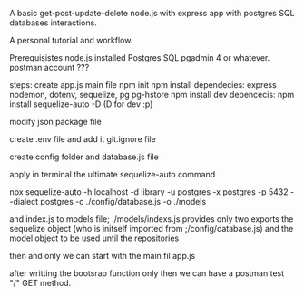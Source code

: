 A basic get-post-update-delete node.js with express app with postgres SQL databases interactions.

A personal tutorial and  workflow.

Prerequisistes 
node.js installed
Postgres SQL pgadmin 4 or whatever.
postman account ???

steps:
create app.js main file
npm init
npm install dependecies: express nodemon, dotenv, sequelize, pg pg-hstore
npm install dev depencecis: npm install sequelize-auto -D  (D for dev :p)

modify json package file 

create .env file and add it git.ignore file

create config folder and database.js file

apply in terminal the ultimate sequelize-auto command

npx sequelize-auto -h localhost -d library -u postgres -x postgres -p 5432 --dialect postgres -c ./config/database.js -o ./models

and index.js to models file; ./models/indexs.js provides only two exports the sequelize object (who is initself imported from ;/config/database.js) and the model object to be used until the repositories

then and only we can start with the main fil app.js

after writting the bootsrap function
only then we can have a postman test "/" GET method.
